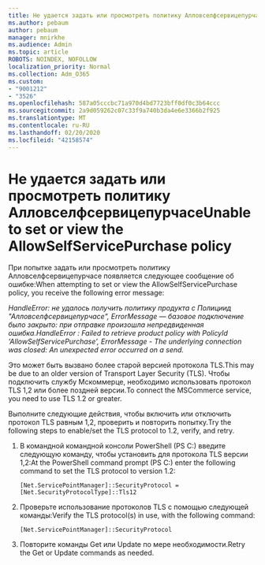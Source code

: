 ```yaml
---
title: Не удается задать или просмотреть политику Алловселфсервицепурчасе
ms.author: pebaum
author: pebaum
manager: mnirkhe
ms.audience: Admin
ms.topic: article
ROBOTS: NOINDEX, NOFOLLOW
localization_priority: Normal
ms.collection: Adm_O365
ms.custom:
- "9001212"
- "3526"
ms.openlocfilehash: 587a05cccbc71a970d4bd7723bff0df0c3b64ccc
ms.sourcegitcommit: 2a9d059262c07c33f9a740b3da4e6e3366b2f925
ms.translationtype: MT
ms.contentlocale: ru-RU
ms.lasthandoff: 02/20/2020
ms.locfileid: "42158574"
---
```

# <a name="unable-to-set-or-view-the-allowselfservicepurchase-policy"></a><span data-ttu-id="13453-102">Не удается задать или просмотреть политику Алловселфсервицепурчасе</span><span class="sxs-lookup"><span data-stu-id="13453-102">Unable to set or view the AllowSelfServicePurchase policy</span></span>

<span data-ttu-id="13453-103">При попытке задать или просмотреть политику Алловселфсервицепурчасе появляется следующее сообщение об ошибке:</span><span class="sxs-lookup"><span data-stu-id="13453-103">When attempting to set or view the AllowSelfServicePurchase policy, you receive the following error message:</span></span>

<span data-ttu-id="13453-104">*HandleError: не удалось получить политику продукта с Полициид "Алловселфсервицепурчасе", ErrorMessage — базовое подключение было закрыто: при отправке произошла непредвиденная ошибка.*</span><span class="sxs-lookup"><span data-stu-id="13453-104">*HandleError : Failed to retrieve product policy with PolicyId 'AllowSelfServicePurchase', ErrorMessage - The underlying connection was closed: An unexpected error occurred on a send.*</span></span>

<span data-ttu-id="13453-105">Это может быть вызвано более старой версией протокола TLS.</span><span class="sxs-lookup"><span data-stu-id="13453-105">This may be due to an older version of Transport Layer Security (TLS).</span></span> <span data-ttu-id="13453-106">Чтобы подключить службу Мскоммерце, необходимо использовать протокол TLS 1,2 или более поздней версии.</span><span class="sxs-lookup"><span data-stu-id="13453-106">To connect the MSCommerce service, you need to use TLS 1.2 or greater.</span></span>  

<span data-ttu-id="13453-107">Выполните следующие действия, чтобы включить или отключить протокол TLS равным 1,2, проверить и повторить попытку.</span><span class="sxs-lookup"><span data-stu-id="13453-107">Try the following steps to enable/set the TLS protocol to 1.2, verify, and retry.</span></span>
 1. <span data-ttu-id="13453-108">В командной командной консоли PowerShell (PS C:\) введите следующую команду, чтобы установить для протокола TLS версии 1,2:</span><span class="sxs-lookup"><span data-stu-id="13453-108">At the PowerShell command prompt (PS C:\) enter the following command to set the TLS protocol to version 1.2:</span></span>

    `[Net.ServicePointManager]::SecurityProtocol = [Net.SecurityProtocolType]::Tls12`

2. <span data-ttu-id="13453-109">Проверьте использование протоколов TLS с помощью следующей команды:</span><span class="sxs-lookup"><span data-stu-id="13453-109">Verify the TLS protocol(s) in use, with the following command:</span></span>

    `[Net.ServicePointManager]::SecurityProtocol` 

3. <span data-ttu-id="13453-110">Повторите команды Get или Update по мере необходимости.</span><span class="sxs-lookup"><span data-stu-id="13453-110">Retry the Get or Update commands as needed.</span></span>

